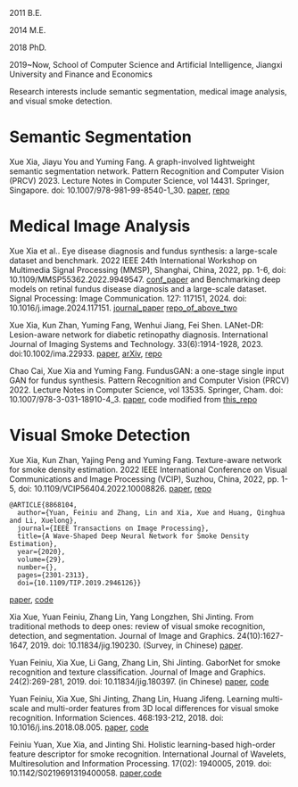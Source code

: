 
2011 B.E.

2014 M.E.

2018 PhD.

2019~Now, School of Computer Science and Artificial Intelligence, Jiangxi University and Finance and Economics

Research interests include semantic segmentation, medical image analysis, and visual smoke detection.

# Semantic Segmentation
Xue Xia, Jiayu You and Yuming Fang. A graph-involved lightweight semantic segmentation network. Pattern Recognition and Computer Vision (PRCV) 2023. Lecture Notes in Computer Science, vol 14431. Springer, Singapore. doi: 10.1007/978-981-99-8540-1_30. [paper](https://link.springer.com/chapter/10.1007/978-981-99-8540-1_30), [repo](https://github.com/xia-xx-cv/Graph-Lightweight-SemSeg)

# Medical Image Analysis
Xue Xia et al.. Eye disease diagnosis and fundus synthesis: a large-scale dataset and benchmark. 2022 IEEE 24th International Workshop on Multimedia Signal Processing (MMSP), Shanghai, China, 2022, pp. 1-6, doi: 10.1109/MMSP55362.2022.9949547. [conf_paper](https://ieeexplore.ieee.org/document/9949547)
and 
Benchmarking deep models on retinal fundus disease diagnosis and a large-scale dataset. Signal Processing: Image Communication. 127: 117151, 2024. doi: 10.1016/j.image.2024.117151. [journal_paper](https://www.sciencedirect.com/science/article/pii/S0923596524000523)
[repo_of_above_two](https://github.com/xia-xx-cv/EDDFS_dataset)

Xue Xia, Kun Zhan, Yuming Fang, Wenhui Jiang, Fei Shen. LANet-DR: Lesion-aware network for diabetic retinopathy diagnosis. International Journal of Imaging Systems and Technology. 33(6):1914-1928, 2023. doi:10.1002/ima.22933. [paper](https://onlinelibrary.wiley.com/doi/abs/10.1002/ima.22933), [arXiv](https://arxiv.org/abs/2408.07264), [repo](https://github.com/xia-xx-cv/LANet-DR)

Chao Cai, Xue Xia and Yuming Fang. FundusGAN: a one-stage single input GAN for fundus synthesis. Pattern Recognition and Computer Vision (PRCV) 2022. Lecture Notes in Computer Science, vol 13535. Springer, Cham. doi: 10.1007/978-3-031-18910-4_3. [paper](https://link.springer.com/chapter/10.1007/978-3-031-18910-4_3), code modified from [this_repo](https://github.com/juntang-zhuang/LadderNet)

# Visual Smoke Detection
Xue Xia, Kun Zhan, Yajing Peng and Yuming Fang. Texture-aware network for smoke density estimation. 2022 IEEE International Conference on Visual Communications and Image Processing (VCIP), Suzhou, China, 2022, pp. 1-5, doi: 10.1109/VCIP56404.2022.10008826. [paper](https://ieeexplore.ieee.org/document/10008826), [repo](https://github.com/xia-xx-cv/TANet_smoke)

``` 
@ARTICLE{8868104,
  author={Yuan, Feiniu and Zhang, Lin and Xia, Xue and Huang, Qinghua and Li, Xuelong},
  journal={IEEE Transactions on Image Processing}, 
  title={A Wave-Shaped Deep Neural Network for Smoke Density Estimation}, 
  year={2020},
  volume={29},
  number={},
  pages={2301-2313},
  doi={10.1109/TIP.2019.2946126}}
```
[paper](https://ieeexplore.ieee.org/document/8868104), [code](http://staff.ustc.edu.cn/~yfn/dss.html)

Xia Xue, Yuan Feiniu, Zhang Lin, Yang Longzhen, Shi Jinting. From traditional methods to deep ones: review of visual smoke recognition, detection, and segmentation. Journal of Image and Graphics. 24(10):1627-1647, 2019. doi: 10.11834/jig.190230. (Survey, in Chinese) [paper](http://cjig.ijournals.cn/jig/ch/reader/view_abstract.aspx?file_no=20191002).

Yuan Feiniu, Xia Xue, Li Gang, Zhang Lin, Shi Jinting. GaborNet for smoke recognition and texture classification. Journal of Image and Graphics. 24(2):269-281, 2019. doi: 10.11834/jig.180397. (in Chinese) [paper](http://cjig.ijournals.cn/jig/ch/reader/view_abstract.aspx?file_no=20190211), [code](https://mega.nz/folder/cl9BXJRb#YgAvsgx-PLCz16ZtcCJuXA)

Yuan Feiniu, Xia Xue, Shi Jinting, Zhang Lin, Huang Jifeng. Learning multi-scale and multi-order features from 3D local differences for visual smoke recognition. Information Sciences. 468:193-212, 2018. doi: 10.1016/j.ins.2018.08.005. [paper](https://www.sciencedirect.com/science/article/pii/S0020025518306108), [code](https://mega.nz/folder/Yx1wxayZ#LFHRqpKH0jCM0vf5z3BWfQ)

Feiniu Yuan, Xue Xia, and Jinting Shi. Holistic learning-based high-order feature descriptor for smoke recognition. International Journal of Wavelets, Multiresolution and Information Processing. 17(02): 1940005, 2019. doi: 10.1142/S0219691319400058. [paper](https://worldscientific.com/doi/10.1142/S0219691319400058),[code](https://mega.nz/folder/JlUG1aYb#Rm5KU8bYYuEi2_zsFH5Wdg)

